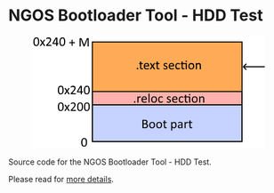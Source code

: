 NGOS Bootloader Tool - HDD Test
===============================

<p align="center">
    <img src="https://github.com/Gris87/ngos/blob/master/src/os/bootloader_tools/hddtest/Image%20structure.png?raw=true" alt="Image structure"/>
</p>

Source code for the NGOS Bootloader Tool - HDD Test.

Please read for [more details](../../../../docs/0.%20Intro/6.%20Source%20code/1.%20NGOS/5.%20Bootloader/1.%20Tools/5.%20HDD%20Test/README.md).
